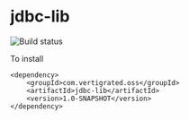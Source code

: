jdbc-lib
========================

![Build status](https://travis-ci.org/paradoxical-io/jdbc-lib.svg?branch=master)


To install

```
<dependency>
    <groupId>com.vertigrated.oss</groupId>
    <artifactId>jdbc-lib</artifactId>
    <version>1.0-SNAPSHOT</version>
</dependency>
```

